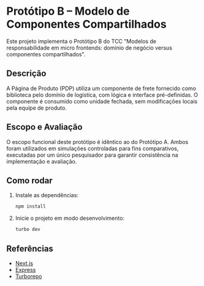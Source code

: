 # Protótipo B – Modelo de Componentes Compartilhados

Este projeto implementa o Protótipo B do TCC "Modelos de responsabilidade em micro frontends: domínio de negócio versus componentes compartilhados".

## Descrição

A Página de Produto (PDP) utiliza um componente de frete fornecido como biblioteca pelo domínio de logística, com lógica e interface pré-definidas. O componente é consumido como unidade fechada, sem modificações locais pela equipe de produto.

## Escopo e Avaliação

O escopo funcional deste protótipo é idêntico ao do Protótipo A. Ambos foram utilizados em simulações controladas para fins comparativos, executadas por um único pesquisador para garantir consistência na implementação e avaliação.

## Como rodar

1. Instale as dependências:
   ```bash
   npm install
   ```
2. Inicie o projeto em modo desenvolvimento:
   ```bash
   turbo dev
   ```

## Referências

- [Next.js](https://nextjs.org)
- [Express](https://expressjs.com)
- [Turborepo](https://turbo.build)
